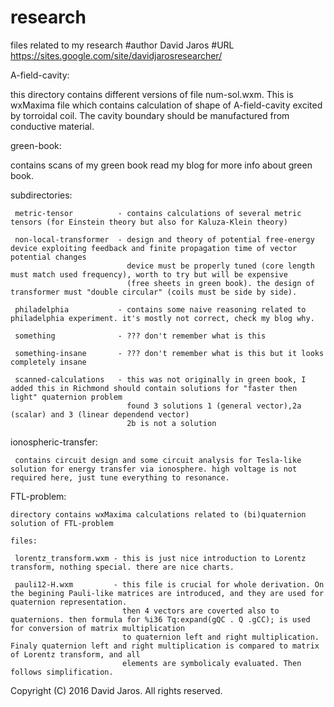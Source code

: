 # research
files related to my research
#author David Jaros
#URL https://sites.google.com/site/davidjarosresearcher/ 

A-field-cavity:

   this directory contains different versions of file num-sol.wxm. This is wxMaxima file which contains calculation of shape of A-field-cavity excited by torroidal coil. The cavity
   boundary should be manufactured from conductive material.
 
green-book:

   contains scans of my green book read my blog for more info about green book.   

   subdirectories:

     metric-tensor          - contains calculations of several metric tensors (for Einstein theory but also for Kaluza-Klein theory) 

     non-local-transformer  - design and theory of potential free-energy device exploiting feedback and finite propagation time of vector potential changes
                              device must be properly tuned (core length must match used frequency), worth to try but will be expensive 
                              (free sheets in green book). the design of transformer must "double circular" (coils must be side by side).
                              
     philadelphia           - contains some naive reasoning related to philadelphia experiment. it's mostly not correct, check my blog why.
     
     something              - ??? don't remember what is this
    
     something-insane       - ??? don't remember what is this but it looks completely insane 

     scanned-calculations   - this was not originally in green book, I added this in Richmond should contain solutions for "faster then light" quaternion problem  
                              found 3 solutions 1 (general vector),2a (scalar) and 3 (linear dependend vector) 
                              2b is not a solution 

ionospheric-transfer:
  
     contains circuit design and some circuit analysis for Tesla-like solution for energy transfer via ionosphere. high voltage is not required here, just tune everything to resonance.  

FTL-problem:

    directory contains wxMaxima calculations related to (bi)quaternion solution of FTL-problem
     
    files:

     lorentz_transform.wxm - this is just nice introduction to Lorentz transform, nothing special. there are nice charts.

     pauli12-H.wxm         - this file is crucial for whole derivation. On the begining Pauli-like matrices are introduced, and they are used for quaternion representation.
                             then 4 vectors are coverted also to quaternions. then formula for %i36 Tq:expand(gQC . Q .gCC); is used for conversion of matrix multiplication 
                             to quaternion left and right multiplication. Finaly quaternion left and right multiplication is compared to matrix of Lorentz transform, and all
                             elements are symbolicaly evaluated. Then follows simplification.




















Copyright (C) 2016 David Jaros. All rights reserved.
